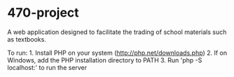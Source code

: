 # 470-project

A web application designed to facilitate the trading of school materials such as textbooks.

To  run:
    1. Install PHP on your system (http://php.net/downloads.php)
    2. If on Windows, add the PHP installation directory to PATH
    3. Run 'php -S localhost:<port>' to run the server